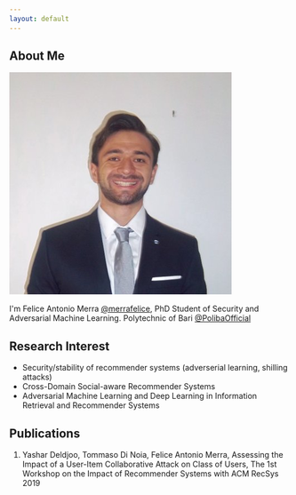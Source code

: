 ```yaml
---
layout: default
---
```


## About Me

<img class="profile-picture" src="profile.jpg">

I'm Felice Antonio Merra [@merrafelice](https://twitter.com/merrafelice), PhD Student of Security and Adversarial Machine Learning. Polytechnic of Bari [@PolibaOfficial](https://twitter.com/PolibaOfficial)


## Research Interest

* Security/stability of recommender systems (adverserial learning, shilling attacks)
* Cross-Domain Social-aware Recommender Systems
* Adversarial Machine Learning and Deep Learning in Information Retrieval and Recommender Systems

## Publications

1. Yashar Deldjoo, Tommaso Di Noia, Felice Antonio Merra, Assessing the Impact of a User-Item Collaborative Attack on Class of Users, The 1st Workshop on the Impact of Recommender Systems with ACM RecSys 2019

